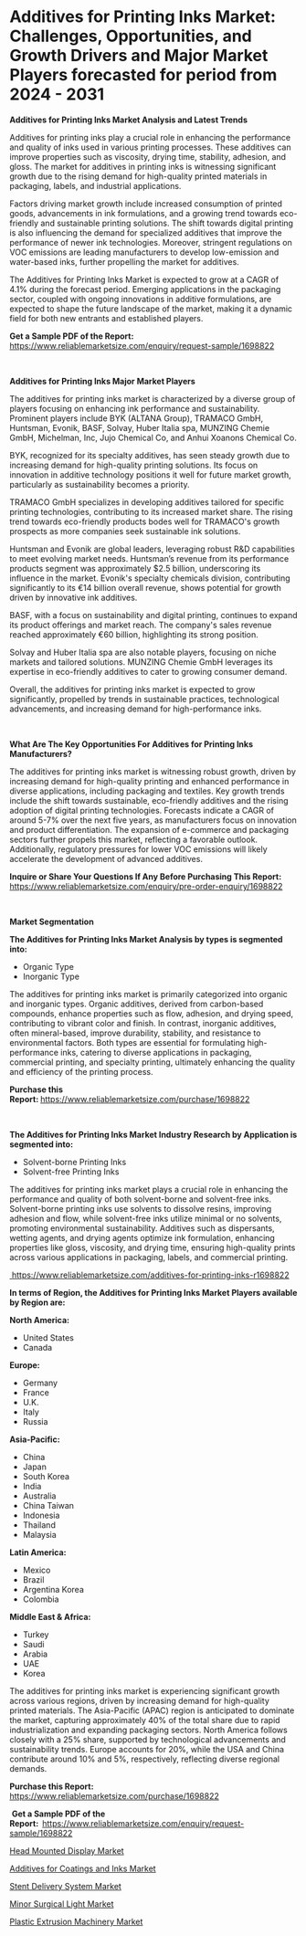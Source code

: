 <p><h1>Additives for Printing Inks Market: Challenges, Opportunities, and Growth Drivers and Major Market Players forecasted for period from 2024 - 2031</h1></p><p><strong>Additives for Printing Inks Market Analysis and Latest Trends</strong></p>
<p><p>Additives for printing inks play a crucial role in enhancing the performance and quality of inks used in various printing processes. These additives can improve properties such as viscosity, drying time, stability, adhesion, and gloss. The market for additives in printing inks is witnessing significant growth due to the rising demand for high-quality printed materials in packaging, labels, and industrial applications.</p><p>Factors driving market growth include increased consumption of printed goods, advancements in ink formulations, and a growing trend towards eco-friendly and sustainable printing solutions. The shift towards digital printing is also influencing the demand for specialized additives that improve the performance of newer ink technologies. Moreover, stringent regulations on VOC emissions are leading manufacturers to develop low-emission and water-based inks, further propelling the market for additives.</p><p>The Additives for Printing Inks Market is expected to grow at a CAGR of 4.1% during the forecast period. Emerging applications in the packaging sector, coupled with ongoing innovations in additive formulations, are expected to shape the future landscape of the market, making it a dynamic field for both new entrants and established players.</p></p>
<p><strong>Get a Sample PDF of the Report:&nbsp;</strong> <a href="https://www.reliablemarketsize.com/enquiry/request-sample/1698822?utm_campaign=1349&utm_medium=2&utm_source=Github&utm_content=ia&utm_term=20102024&utm_id=additives-for-printing-inks">https://www.reliablemarketsize.com/enquiry/request-sample/1698822</a></p>
<p>&nbsp;</p>
<p><strong>Additives for Printing Inks Major Market Players</strong></p>
<p><p>The additives for printing inks market is characterized by a diverse group of players focusing on enhancing ink performance and sustainability. Prominent players include BYK (ALTANA Group), TRAMACO GmbH, Huntsman, Evonik, BASF, Solvay, Huber Italia spa, MUNZING Chemie GmbH, Michelman, Inc, Jujo Chemical Co, and Anhui Xoanons Chemical Co.</p><p>BYK, recognized for its specialty additives, has seen steady growth due to increasing demand for high-quality printing solutions. Its focus on innovation in additive technology positions it well for future market growth, particularly as sustainability becomes a priority.</p><p>TRAMACO GmbH specializes in developing additives tailored for specific printing technologies, contributing to its increased market share. The rising trend towards eco-friendly products bodes well for TRAMACO's growth prospects as more companies seek sustainable ink solutions.</p><p>Huntsman and Evonik are global leaders, leveraging robust R&D capabilities to meet evolving market needs. Huntsman’s revenue from its performance products segment was approximately $2.5 billion, underscoring its influence in the market. Evonik's specialty chemicals division, contributing significantly to its €14 billion overall revenue, shows potential for growth driven by innovative ink additives.</p><p>BASF, with a focus on sustainability and digital printing, continues to expand its product offerings and market reach. The company's sales revenue reached approximately €60 billion, highlighting its strong position.</p><p>Solvay and Huber Italia spa are also notable players, focusing on niche markets and tailored solutions. MUNZING Chemie GmbH leverages its expertise in eco-friendly additives to cater to growing consumer demand. </p><p>Overall, the additives for printing inks market is expected to grow significantly, propelled by trends in sustainable practices, technological advancements, and increasing demand for high-performance inks.</p></p>
<p>&nbsp;</p>
<p><strong>What Are The Key Opportunities For Additives for Printing Inks Manufacturers?</strong></p>
<p><p>The additives for printing inks market is witnessing robust growth, driven by increasing demand for high-quality printing and enhanced performance in diverse applications, including packaging and textiles. Key growth trends include the shift towards sustainable, eco-friendly additives and the rising adoption of digital printing technologies. Forecasts indicate a CAGR of around 5-7% over the next five years, as manufacturers focus on innovation and product differentiation. The expansion of e-commerce and packaging sectors further propels this market, reflecting a favorable outlook. Additionally, regulatory pressures for lower VOC emissions will likely accelerate the development of advanced additives.</p></p>
<p><strong>Inquire or Share Your Questions If Any Before Purchasing This Report:</strong> <a href="https://www.reliablemarketsize.com/enquiry/pre-order-enquiry/1698822?utm_campaign=1349&utm_medium=2&utm_source=Github&utm_content=ia&utm_term=20102024&utm_id=additives-for-printing-inks">https://www.reliablemarketsize.com/enquiry/pre-order-enquiry/1698822</a></p>
<p>&nbsp;</p>
<p><strong>Market Segmentation</strong></p>
<p><strong>The Additives for Printing Inks Market Analysis by types is segmented into:</strong></p>
<p><ul><li>Organic Type</li><li>Inorganic Type</li></ul></p>
<p><p>The additives for printing inks market is primarily categorized into organic and inorganic types. Organic additives, derived from carbon-based compounds, enhance properties such as flow, adhesion, and drying speed, contributing to vibrant color and finish. In contrast, inorganic additives, often mineral-based, improve durability, stability, and resistance to environmental factors. Both types are essential for formulating high-performance inks, catering to diverse applications in packaging, commercial printing, and specialty printing, ultimately enhancing the quality and efficiency of the printing process.</p></p>
<p><strong>Purchase this Report:&nbsp;</strong><a href="https://www.reliablemarketsize.com/purchase/1698822?utm_campaign=1349&utm_medium=2&utm_source=Github&utm_content=ia&utm_term=20102024&utm_id=additives-for-printing-inks">https://www.reliablemarketsize.com/purchase/1698822</a></p>
<p>&nbsp;</p>
<p><strong>The Additives for Printing Inks Market Industry Research by Application is segmented into:</strong></p>
<p><ul><li>Solvent-borne Printing Inks</li><li>Solvent-free Printing Inks</li></ul></p>
<p><p>The additives for printing inks market plays a crucial role in enhancing the performance and quality of both solvent-borne and solvent-free inks. Solvent-borne printing inks use solvents to dissolve resins, improving adhesion and flow, while solvent-free inks utilize minimal or no solvents, promoting environmental sustainability. Additives such as dispersants, wetting agents, and drying agents optimize ink formulation, enhancing properties like gloss, viscosity, and drying time, ensuring high-quality prints across various applications in packaging, labels, and commercial printing.</p></p>
<p><a href="https://www.reliablemarketsize.com/additives-for-printing-inks-r1698822?utm_campaign=1349&utm_medium=2&utm_source=Github&utm_content=ia&utm_term=20102024&utm_id=additives-for-printing-inks">&nbsp;https://www.reliablemarketsize.com/additives-for-printing-inks-r1698822</a></p>
<p><strong>In terms of Region, the Additives for Printing Inks Market Players available by Region are:</strong></p>
<p>
    <p> <strong> North America: </strong>
        <ul>
            <li>United States</li>
            <li>Canada</li>
        </ul>
        </p> 
    <p> <strong> Europe: </strong>
        <ul>
            <li>Germany</li>
            <li>France</li>
            <li>U.K.</li>
            <li>Italy</li>
            <li>Russia</li>
        </ul>
        </p> 
    <p> <strong> Asia-Pacific: </strong>
        <ul>
            <li>China</li>
            <li>Japan</li>
            <li>South Korea</li>
            <li>India</li>
            <li>Australia</li>
            <li>China Taiwan</li>
            <li>Indonesia</li>
            <li>Thailand</li>
            <li>Malaysia</li>
        </ul>
        </p> 
    <p> <strong> Latin America: </strong>
        <ul>
            <li>Mexico</li>
            <li>Brazil</li>
            <li>Argentina Korea</li>
            <li>Colombia</li>
        </ul>
        </p> 
    <p> <strong> Middle East & Africa: </strong>
        <ul>
            <li>Turkey</li>
            <li>Saudi</li>
            <li>Arabia</li>
            <li>UAE</li>
            <li>Korea</li>
        </ul>
    </p>
    </p>
<p><p>The additives for printing inks market is experiencing significant growth across various regions, driven by increasing demand for high-quality printed materials. The Asia-Pacific (APAC) region is anticipated to dominate the market, capturing approximately 40% of the total share due to rapid industrialization and expanding packaging sectors. North America follows closely with a 25% share, supported by technological advancements and sustainability trends. Europe accounts for 20%, while the USA and China contribute around 10% and 5%, respectively, reflecting diverse regional demands.</p></p>
<p><strong>Purchase this Report: </strong><a href="https://www.reliablemarketsize.com/purchase/1698822?utm_campaign=1349&utm_medium=2&utm_source=Github&utm_content=ia&utm_term=20102024&utm_id=additives-for-printing-inks">https://www.reliablemarketsize.com/purchase/1698822</a></p>
<p>&nbsp;<strong>Get a Sample PDF of the Report:&nbsp;&nbsp;</strong><a href="https://www.reliablemarketsize.com/enquiry/request-sample/1698822?utm_campaign=1349&utm_medium=2&utm_source=Github&utm_content=ia&utm_term=20102024&utm_id=additives-for-printing-inks">https://www.reliablemarketsize.com/enquiry/request-sample/1698822</a></p>
<p><strong></strong></p>
<p><p><a href="https://issuu.com/reportprime-2/docs/head-mounted-display-market-size-20_18818bebddcc51?utm_campaign=1349&utm_medium=2&utm_source=Github&utm_content=ia&utm_term=20102024&utm_id=additives-for-printing-inks">Head Mounted Display Market</a></p><p><a href="https://github.com/ashepherd82/Market-Research-Report-List-6/blob/main/additives-for-coatings-and-inks-market.md?utm_campaign=1349&utm_medium=2&utm_source=Github&utm_content=ia&utm_term=20102024&utm_id=additives-for-printing-inks">Additives for Coatings and Inks Market</a></p><p><a href="https://www.linkedin.com/pulse/stent-delivery-system-market-shifts-strategic-analysis-2024-2031-kl9pe?utm_campaign=1349&utm_medium=2&utm_source=Github&utm_content=ia&utm_term=20102024&utm_id=additives-for-printing-inks">Stent Delivery System Market</a></p><p><a href="https://www.linkedin.com/pulse/unlocking-growth-potential-strategic-analysis-minor-surgical-geyte?utm_campaign=1349&utm_medium=2&utm_source=Github&utm_content=ia&utm_term=20102024&utm_id=additives-for-printing-inks">Minor Surgical Light Market</a></p><p><a href="https://issuu.com/reportprime-2/docs/plastic-extrusion-machinery-market-_273836cd60aa1a?utm_campaign=1349&utm_medium=2&utm_source=Github&utm_content=ia&utm_term=20102024&utm_id=additives-for-printing-inks">Plastic Extrusion Machinery Market</a></p></p>